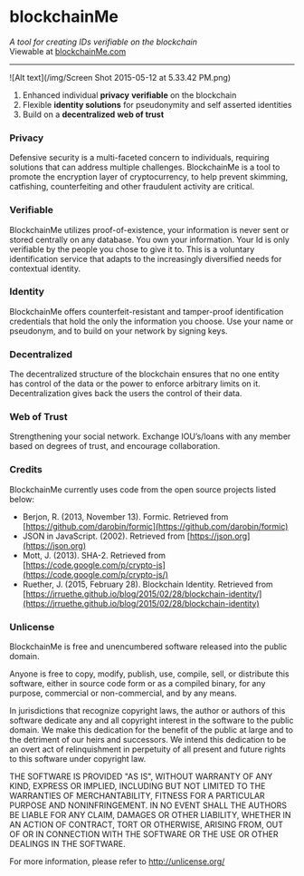 # blockchainMe
*A tool for creating IDs verifiable on the blockchain* <br>
Viewable at [blockchainMe.com](http://www.blockchainMe.com)

---

![Alt text](/img/Screen Shot 2015-05-12 at 5.33.42 PM.png)

1. Enhanced individual **privacy** **verifiable** on the blockchain
2. Flexible **identity solutions** for pseudonymity and self asserted identities
3. Build on a **decentralized** **web of trust**

### Privacy
Defensive security is a multi-faceted concern to individuals, requiring solutions that can address multiple challenges. BlockchainMe is a tool to promote the encryption layer of cryptocurrency, to help prevent skimming, catfishing, counterfeiting and other fraudulent activity are critical. 

### Verifiable
BlockchainMe utilizes proof-of-existence, your information is never sent or stored centrally on any database. You own your information. Your Id is only verifiable by the people you chose to give it to. This is a voluntary identification service that adapts to the increasingly diversified needs for contextual identity.  

### Identity  
BlockchainMe offers counterfeit-resistant and tamper-proof identification credentials that hold the only the information you choose. Use your name or pseudonym, and to build on your network by signing keys.

### Decentralized
The decentralized structure of the blockchain ensures that no one entity has control of the data or the power to enforce arbitrary limits on it.  Decentralization gives back the users the control of their data.

### Web of Trust
Strengthening your social network. Exchange IOU’s/loans with any member based on degrees of trust, and encourage collaboration.

### Credits
BlockchainMe currently uses code from the open source projects listed below:

- Berjon, R. (2013, November 13). Formic. Retrieved from
[https://github.com/darobin/formic](https://github.com/darobin/formic)
- JSON in JavaScript. (2002). Retrieved from
[https://json.org](https://json.org)
- Mott, J. (2013). SHA-2. Retrieved from
[https://code.google.com/p/crypto-js](https://code.google.com/p/crypto-js/)
- Ruether, J. (2015, February 28). Blockchain Identity. Retrieved from
[https://jrruethe.github.io/blog/2015/02/28/blockchain-identity/](https://jrruethe.github.io/blog/2015/02/28/blockchain-identity)

### Unlicense
BlockchainMe is free and unencumbered software released into the public domain.

Anyone is free to copy, modify, publish, use, compile, sell, or
distribute this software, either in source code form or as a compiled
binary, for any purpose, commercial or non-commercial, and by any
means.

In jurisdictions that recognize copyright laws, the author or authors
of this software dedicate any and all copyright interest in the
software to the public domain. We make this dedication for the benefit
of the public at large and to the detriment of our heirs and
successors. We intend this dedication to be an overt act of
relinquishment in perpetuity of all present and future rights to this
software under copyright law.

THE SOFTWARE IS PROVIDED "AS IS", WITHOUT WARRANTY OF ANY KIND,
EXPRESS OR IMPLIED, INCLUDING BUT NOT LIMITED TO THE WARRANTIES OF
MERCHANTABILITY, FITNESS FOR A PARTICULAR PURPOSE AND NONINFRINGEMENT.
IN NO EVENT SHALL THE AUTHORS BE LIABLE FOR ANY CLAIM, DAMAGES OR
OTHER LIABILITY, WHETHER IN AN ACTION OF CONTRACT, TORT OR OTHERWISE,
ARISING FROM, OUT OF OR IN CONNECTION WITH THE SOFTWARE OR THE USE OR
OTHER DEALINGS IN THE SOFTWARE.

For more information, please refer to <http://unlicense.org/>
